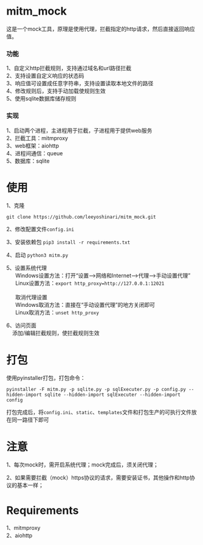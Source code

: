 # mitm_mock
这是一个mock工具，原理是使用代理，拦截指定的http请求，然后直接返回响应值。<br>

### 功能
1、自定义http拦截规则，支持通过域名和url路径拦截<br>
2、支持设置自定义响应的状态码<br>
3、响应值可设置成任意字符串，支持设置读取本地文件的路径<br>
4、修改规则后，支持手动加载使规则生效<br>
5、使用sqlite数据库储存规则<br>

### 实现
1、启动两个进程，主进程用于拦截，子进程用于提供web服务<br>
2、拦截工具：mitmproxy<br>
3、web框架：aiohttp<br>
4、进程间通信：queue <br>
5、数据库：sqlite <br>

# 使用
1、克隆
```shell script
git clone https://github.com/leeyoshinari/mitm_mock.git
```

2、修改配置文件`config.ini`

3、安装依赖包  `pip3 install -r requirements.txt`

4、启动 `python3 mitm.py`

5、设置系统代理<br>
&nbsp;&nbsp;&nbsp;&nbsp;&nbsp;&nbsp;Windows设置方法：打开“设置——>网络和Internet——>代理——>手动设置代理”<br>
&nbsp;&nbsp;&nbsp;&nbsp;&nbsp;&nbsp;Linux设置方法：`export http_proxy=http://127.0.0.1:12021`<br>
<br>
&nbsp;&nbsp;&nbsp;&nbsp;&nbsp;&nbsp;取消代理设置<br>
&nbsp;&nbsp;&nbsp;&nbsp;&nbsp;&nbsp;Windows取消方法：直接在“手动设置代理”的地方关闭即可<br>
&nbsp;&nbsp;&nbsp;&nbsp;&nbsp;&nbsp;Linux取消方法：`unset http_proxy` <br>

6、访问页面<br>
&nbsp;&nbsp;&nbsp;&nbsp;添加/编辑拦截规则，使拦截规则生效<br>
![]()

# 打包
使用pyinstaller打包，打包命令：
```shell script
pyinstaller -F mitm.py -p sqlite.py -p sqlExecuter.py -p config.py --hidden-import sqlite --hidden-import sqlExecuter --hidden-import config
```
打包完成后，将`config.ini`、`static`、`templates`文件和打包生产的可执行文件放在同一路径下即可

# 注意
1、每次mock时，需开启系统代理；mock完成后，须关闭代理；

2、如果需要拦截（mock）https协议的请求，需要安装证书，其他操作和http协议的基本一样；

# Requirements
1、mitmproxy<br>
2、aiohttp<br>

